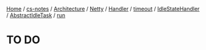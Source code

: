 [Home](https://mengxianbin.github.io) /
[cs-notes](https://mengxianbin.github.io/cs-notes/site) /
[Architecture](https://mengxianbin.github.io/cs-notes/site/Architecture) /
[Netty](https://mengxianbin.github.io/cs-notes/site/Architecture/Netty) /
[Handler](https://mengxianbin.github.io/cs-notes/site/Architecture/Netty/Handler) /
[timeout](https://mengxianbin.github.io/cs-notes/site/Architecture/Netty/Handler/timeout) /
[IdleStateHandler](https://mengxianbin.github.io/cs-notes/site/Architecture/Netty/Handler/timeout/IdleStateHandler) /
[AbstractIdleTask](https://mengxianbin.github.io/cs-notes/site/Architecture/Netty/Handler/timeout/IdleStateHandler/AbstractIdleTask) /
[run](https://mengxianbin.github.io/cs-notes/site/Architecture/Netty/Handler/timeout/IdleStateHandler/AbstractIdleTask/run)

# TO DO
